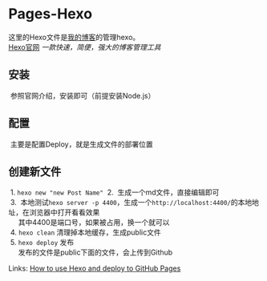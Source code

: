 # Pages-Hexo
这里的Hexo文件是[我的博客](https://github.com/momo13014/momo13014.github.io)的管理hexo。  
[Hexo官网](https://hexo.io/) *一款快速，简便，强大的博客管理工具*


## 安装 
  参照官网介绍，安装即可（前提安装Node.js）
## 配置
  主要是配置Deploy，就是生成文件的部署位置
## 创建新文件
  1. `hexo new "new Post Name"`
  2.  生成一个md文件，直接编辑即可    
  3.  本地测试`hexo server -p 4400`，生成一个`http://localhost:4400/`的本地地址，在浏览器中打开看看效果     
      其中4400是端口号，如果被占用，换一个就可以    
  4. `hexo clean` 清理掉本地缓存，生成public文件   
  5. `hexo deploy` 发布    
      发布的文件是public下面的文件，会上传到Github

Links:
 [How to use Hexo and deploy to GitHub Pages](https://gist.github.com/btfak/18938572f5df000ebe06fbd1872e4e39)
